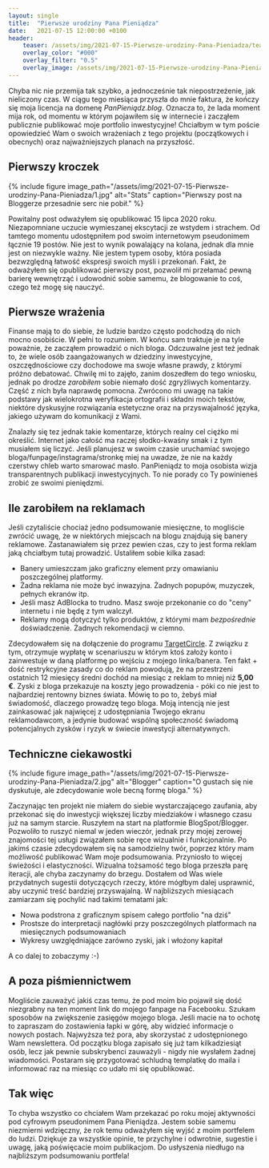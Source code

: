 ```yaml
---
layout: single
title:  "Pierwsze urodziny Pana Pieniądza"
date:   2021-07-15 12:00:00 +0100
header:
    teaser: /assets/img/2021-07-15-Pierwsze-urodziny-Pana-Pieniadza/teaser.jpg
    overlay_color: "#000"
    overlay_filter: "0.5"
    overlay_image: /assets/img/2021-07-15-Pierwsze-urodziny-Pana-Pieniadza/teaser.jpg
---
```


Chyba nic nie przemija tak szybko, a jednocześnie tak niepostrzeżenie, jak nieliczony czas. W ciągu tego miesiąca przyszła do mnie faktura, że kończy się moja licencja na domenę _PanPieniądz.blog_. Oznacza to, że lada moment mija rok, od momentu w którym pojawiłem się w internecie i zacząłem publicznie publikować moje portfolio inwestycyjne! Chciałbym w tym poście opowiedzieć Wam o swoich wrażeniach z tego projektu (początkowych i obecnych) oraz najważniejszych planach na przyszłość.

## Pierwszy kroczek

{% include figure image_path="/assets/img/2021-07-15-Pierwsze-urodziny-Pana-Pieniadza/1.jpg" alt="Stats" caption="Pierwszy post na Bloggerze przesadnie serc nie pobił." %}

Powitalny post odważyłem się opublikować 15 lipca 2020 roku. Niezapomniane uczucie wymieszanej ekscytacji ze wstydem i strachem. Od tamtego momentu udostępniłem pod swoim internetowym pseudonimem łącznie 19 postów. Nie jest to wynik powalający na kolana, jednak dla mnie jest on niezwykle ważny. Nie jestem typem osoby, która posiada bezwzględną łatwość ekspresji swoich myśli i przekonań. Fakt, że odważyłem się opublikować pierwszy post, pozwolił mi przełamać pewną barierę wewnętrząć i udowodnić sobie samemu, że blogowanie to coś, czego też mogę się nauczyć.

## Pierwsze wrażenia

Finanse mają to do siebie, że ludzie bardzo często podchodzą do nich mocno osobiście. W pełni to rozumiem. W końcu sam traktuje je na tyle poważnie, że zacząłem prowadzić o nich bloga. Odczuwalne jest też jednak to, że wiele osób zaangażowanych w dziedziny inwestycyjne, oszczędnościowe czy dochodowe ma swoje własne prawdy, z którymi próżno debatować. Chwilę mi to zajęło, zanim doszedłem do tego wniosku, jednak po drodze _zarobiłem_ sobie niemało dość zgryźliwych komentarzy. Część z nich była naprawdę pomocna. Zwrócono mi uwagę na takie podstawy jak wielokrotna weryfikacja ortografii i składni moich tekstów, niektóre dyskusyjne rozwiązania estetyczne oraz na przyswajalność języka, jakiego używam do komunikacji z Wami. 

Znalazły się tez jednak takie komentarze, których realny cel ciężko mi określić. Internet jako całość ma raczej słodko-kwaśny smak i z tym musiałem się liczyć. Jeśli planujesz w swoim czasie uruchamiać swojego bloga/funpage/instagrama/stronkę miej na uwadze, że nie na każdy czerstwy chleb warto smarować masło. PanPieniądz to moja osobista wizja transparentnych publikacji inwestycyjnych. To nie porady co Ty powinieneś zrobić ze swoimi pieniędzmi.

## Ile zarobiłem na reklamach

Jeśli czytaliście chociaż jedno podsumowanie miesięczne, to mogliście zwrócić uwagę, że w niektórych miejscach na blogu znajdują się banery reklamowe. Zastanawiałem się przez pewien czas, czy to jest forma reklam jaką chciałbym tutaj prowadzić. Ustaliłem sobie kilka zasad:
* Banery umieszczam jako graficzny element przy omawianiu poszczególnej platformy.
* Żadna reklama nie może być inwazyjna. Żadnych popupów, muzyczek, pełnych ekranów itp.
* Jeśli masz AdBlocka to trudno. Masz swoje przekonanie co do "ceny" internetu i nie będę z tym walczył.
* Reklamy mogą dotyczyć tylko produktów, z którymi mam _bezpośrednie_ doświadczenie. Żadnych rekomendacji w ciemno.

Zdecydowałem się na dołączenie do programu [TargetCircle](https://targetcircle.com/). Z związku z tym, otrzymuje wypłatę w scenariuszu w którym ktoś założy konto i zainwestuje w daną platformę po wejściu z mojego linka/banera. Ten fakt + dość restrykcyjne zasady co do reklam powodują, że na przestrzeni ostatnich 12 miesięcy średni dochód na miesiąc z reklam to mniej niż **5,00 €**. Zyski z bloga przekazuje na koszty jego prowadzenia - póki co nie jest to najbardziej rentowny biznes świata. Mówię to po to, żebyś miał świadomość, dlaczego prowadzę tego bloga. Moją intencją nie jest zainkasować jak najwięcej z udostępniania Twojego ekranu reklamodawcom, a jedynie budować wspólną społeczność świadomą potencjalnych zysków i ryzyk w świecie inwestycji alternatywnych.

## Techniczne ciekawostki

{% include figure image_path="/assets/img/2021-07-15-Pierwsze-urodziny-Pana-Pieniadza/2.jpg" alt="Blogger" caption="O gustach się nie dyskutuje, ale zdecydowanie wole becną formę bloga." %}

Zaczynając ten projekt nie miałem do siebie wystarczającego zaufania, aby przekonać się do inwestycji większej liczby miedziaków i własnego czasu już na samym starcie. Ruszyłem na start  na platformie BlogSpot/Blogger. Pozwoliło to ruszyć niemal w jeden wieczór, jednak przy mojej zerowej znajomości tej usługi związałem sobie ręce wizualnie i funkcjonalnie. Po jakimś czasie zdecydowałem się na samodzielny twór, poprzez który mam możliwość publikować Wam moje podsumowania. Przyniosło to więcej świeżości i elastyczności. Wizualna tożsamość tego bloga przeszła parę iteracji, ale chyba zaczynamy do brzegu. Dostałem od Was wiele przydatnych sugestii dotyczących rzeczy, które mógłbym dalej usprawnić, aby uczynić treść bardziej przyswajalną. W najbliższych miesiącach zamiarzam się pochylić nad takimi tematami jak:
* Nowa podstrona z graficznym spisem całego portfolio "na dziś"
* Prostsze do interpretacji nagłówki przy poszczególnych platformach na miesięcznych podsumowaniach
* Wykresy uwzględniające zarówno zyski, jak i włożony kapitał

A co dalej to zobaczymy :-)

## A poza piśmiennictwem

Mogliście zauważyć jakiś czas temu, że pod moim bio pojawił się dość niezgrabny na ten moment link do mojego fanpage na Facebooku. Szukam sposobów na zwiększenie zasięgów mojego bloga. Jeśli macie na to ochotę to zapraszam do zostawienia łapki w górę, aby widzieć informacje o nowych postach. Najwyższa też pora, aby skorzystać z udostępnionego Wam newslettera. Od początku bloga zapisało się już tam kilkadziesiąt osób, lecz jak pewnie subskrybenci zauważyli - nigdy nie wysłałem żadnej wiadomości. Postaram się przygotować schludną templatkę do maila i informować raz na miesiąc co udało mi się opublikować.

## Tak więc

To chyba wszystko co chciałem Wam przekazać po roku mojej aktywności pod cyfrowym pseudonimem Pana Pieniądza. Jestem sobie samemu niezmierni wdzięczny, że rok temu odważyłem się wyjść z moim portfelem do ludzi. Dziękuje za wszystkie opinie, te przychylne i odwrotnie, sugestie i uwagę, jaką poświęcacie moim publikacjom. Do usłyszenia niedługo na najbliższym podsumowaniu portfela!
